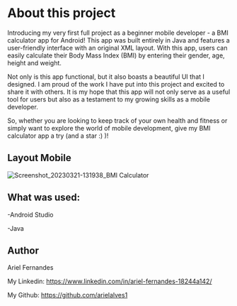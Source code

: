 # About this project

Introducing my very first full project as a beginner mobile developer - a BMI calculator app for Android! This app was built entirely in Java and features a user-friendly interface with an original XML layout. With this app, users can easily calculate their Body Mass Index (BMI) by entering their gender, age, height and weight.


Not only is this app functional, but it also boasts a beautiful UI that I designed. I am proud of the work I have put into this project and excited to share it with others. It is my hope that this app will not only serve as a useful tool for users but also as a testament to my growing skills as a mobile developer.


So, whether you are looking to keep track of your own health and fitness or simply want to explore the world of mobile development, give my BMI calculator app a try (and a star :) )!



## Layout Mobile

![Screenshot_20230321-131938_BMI Calculator](https://user-images.githubusercontent.com/18384920/226673425-30b2d073-cbdf-4616-8047-1401692095a9.jpg)


## What was used:

-Android Studio

-Java

## Author

Ariel Fernandes

My Linkedin:
https://www.linkedin.com/in/ariel-fernandes-18244a142/

My Github:
https://github.com/arielalves1
